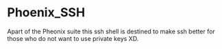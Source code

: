 # Phoenix_SSH
Apart of the Pheonix suite this ssh shell is destined to make ssh better for those who do not want to use private keys XD.
